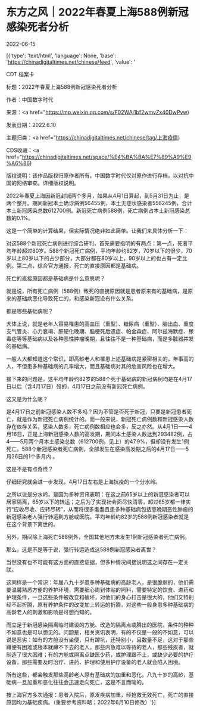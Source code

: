 # 东方之风｜2022年春夏上海588例新冠感染死者分析

2022-06-15

[{'type': 'text/html', 'language': None, 'base': 'https://chinadigitaltimes.net/chinese/feed', 'value': '

CDT 档案卡

标题：2022年春夏上海588例新冠感染死者分析

作者：中国数字时代

来源：<a href="https://mp.weixin.qq.com/s/F02WAj1bf2wmvZx40DwPvw)

发表日期：2022.6.10

主题归类：<a href="https://chinadigitaltimes.net/chinese/tag/上海疫情)

CDS收藏：<a href="https://chinadigitaltimes.net/space/%E4%BA%BA%E7%89%A9%E9%A6%86)

版权说明：该作品版权归原作者所有。中国数字时代仅对原作进行存档，以对抗中国的网络审查。详细版权说明。





2022年春夏上海因新冠封城两个多月，如果从4月1日算起，到5月31日为止，是两个整月。期间新冠本土确诊病例56455例，本土无症状感染者556245例，合计本土新冠感染总数612700例。新冠死亡病例588例，死亡病例占本土新冠感染总数的0.1%。

这是一个简单的计算结果，但实际情况绝非如此简单。让我们来具体分析一下：

对这588个新冠死亡病例进行综合研判，首先需要指明的有两点：第一点，死者平均年龄超过80岁。588个新冠死亡病例，平均年龄约82岁，70岁以下的很少，70岁以上80岁以下的占少部分，大部分都在80岁以上，90岁以上的也占有一定比例。第二点，综合官方通报，死亡的直接原因都是基础病。

死亡的直接原因都是基础病是什么意思呢？

就是说，所有死亡病例（588例）致死的直接原因就是患者原来有的基础病，是原来的基础病恶化导致死亡的，和感染新冠没有什么关系。

都是哪些基础病呢？

大体上说，就是老年人容易罹患的高血压（重型）、糖尿病（重型）、脑出血、重度支气管炎、心力衰竭、肝硬化晚期、脑梗死后遗症、帕金森症、阿尔兹海默症、尿毒症等等基础病以及各种恶性肿瘤晚期，且往往不是一种基础病，而是多脏器并发的基础病。

一般人大都知道这个常识，即高龄老人和罹患上述基础病是紧密相关的。年事高的人，不但患多种基础病的几率增大，而且基础病对其的危害风险也在增大。

接下来的问题是，这平均年龄约82岁的588个死于基础病的新冠病例均是在4月17日以后（含4月17日）殁的，4月17日之前没有新冠死亡病例。

这又是为什么呢？

是4月17日之前新冠感染人数不多吗？因为不管是否死于新冠，只要是新冠患者死亡，就是作为新冠死亡病例统计的。而一般来说，新冠死亡病例数和新冠感染人数存在依存关系，感染人数多，死亡病例数相应也会多，反之亦然。从4月1日——4月16日，正是上海新冠感染人数的高发期，期间本土感染人数达到293482例，占4——5月两个月本土感染总数（612700例，见上）的47.9%，但却没有发生1例死亡。588个新冠感染者死亡病例，全部发生在感染高发期之后的4月17日——5月26日的1个多月内  。

这是不是有点奇怪？

仔细研究就会进一步发现，4月17日左右是上海抗疫的一个分水岭。

之所以说是分水岭，是因为多种资讯表明：在这之前65岁以上的新冠感染者可以居家隔离，65岁以下的转运；之后为了实现社会面尽快清零，超过65岁都一律实行“应收尽收、应转尽转”，从而将很多耄耋且患多种基础病包括患晚期恶性肿瘤的新冠感染老人强行转运到方舱或医院。平均年龄约82岁的588例新冠感染者就是在这个背景下离世的。

另外，期间除上海死亡588例外，全国其他地方未发生1例新冠感染者死亡病例。

那么，这是不是等于说，强行转运造成这588例新冠感染者离世？

当然没有也不可能有这方面的直接证据，但多种情况间接说明这之间存在一定关联。

这同样是一个常识：年届八九十岁患多种基础病的高龄老人，是很脆弱的，他们需要温馨熟悉方便的养护环境，需要细心周到体贴的照料，需要特定的饮食、进药和护理条件，一旦这些条件被改变和破坏，对他们的身心打击是很大的，他们又特别经不起折腾，原有养护条件的改变加上转运的折腾，对这些一般身患多种基础病的高龄老人的刺激和影响是可想而知的。

而立足于新冠感染隔离临时建设的方舱、改造的隔离点或腾出的医院，条件的种种不如意也是可以想见的。问题是，相关资讯表明，有的不仅是一般的不如意，可以说是恶劣：如有的方舱没有坐便，只有蹲坑，还特别小，且数量不足，这对于那些蹲便有困难或根本就蹲不下去的老人，那些内急难以等待的老人，那些残疾者，就制造了很大困难；有的方舱或隔离点缺医少药，或护理跟不上，或缺少必要的护疗设备，那些需要及时治疗、进药、护理和使用护疗设备的老人就会陷入困境。

所有这些，都会触发那些高龄老人原有基础病的加重和恶化。八九十岁的高龄，基础病一旦加重和恶化往往会迅速走向死亡，这是不言而喻的。

按上海官方多次通报：患者入院后，原发疾病加重，经抢救无效死亡，死亡的直接原因均为基础疾病。（重要参考资料略；2022年6月10日修改）'}]